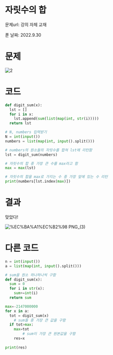 # 자릿수의 합

문제url: 강의 자체 교재

푼 날짜: 2022.9.30


# 문제

![2](https://user-images.githubusercontent.com/101965666/193297496-73822eca-2bf6-4611-b02a-b16e66d6cd26.png)

# 코드

```python
def digit_sum(x):
  lst = []
  for i in x:
    lst.append(sum(list(map(int, str(i)))))
  return lst

# N, numbers 입력받기
N = int(input())
numbers = list(map(int, input().split()))

# numbers의 원소들의 자릿수를 합쳐 lst에 리턴함
lst = digit_sum(numbers)

# 자릿수의 합 중 가장 큰 수를 max라고 함
max = max(lst)

# 자릿수의 합을 max로 가지는 수 중 가장 앞에 있는 수 리턴
print(numbers[lst.index(max)])
```

# 결과

맞았다!

![%EC%BA%A1%EC%B2%98 PNG_(3)](https://user-images.githubusercontent.com/101965666/193297586-7b78731a-b696-41d8-a098-9031fc16399b.png)

# 다른 코드

```python
n = int(input())
a = list(map(int, input().split()))

# sum을 원소 하나하나씩 구함
def digit_sum(x):
  sum = 0
  for i in str(x):
    sum+=int(i)
  return sum

max=-2147000000
for x in a: 
  tot = digit_sum(x)
	# sum들 중 가장 큰 값을 구함
  if tot>max:
    max=tot
		# sum이 가장 큰 원본값을 구함
    res=x
    
print(res)
```